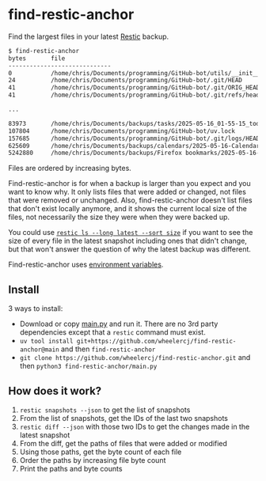 # find-restic-anchor

Find the largest files in your latest [Restic](https://restic.net/) backup.

```bash
$ find-restic-anchor
bytes       file
-----------------------------
0           /home/chris/Documents/programming/GitHub-bot/utils/__init__.py
24          /home/chris/Documents/programming/GitHub-bot/.git/HEAD
41          /home/chris/Documents/programming/GitHub-bot/.git/ORIG_HEAD
41          /home/chris/Documents/programming/GitHub-bot/.git/refs/heads/develop

...

83973       /home/chris/Documents/backups/tasks/2025-05-16_01-55-15_todoist_backup.json
107804      /home/chris/Documents/programming/GitHub-bot/uv.lock
157685      /home/chris/Documents/programming/GitHub-bot/.git/logs/HEAD
625609      /home/chris/Documents/backups/calendars/2025-05-16-Calendar.ics
5242880     /home/chris/Documents/backups/Firefox bookmarks/2025-05-16-places.sqlite
```

Files are ordered by increasing bytes.

Find-restic-anchor is for when a backup is larger than you expect and you want to know why. It only lists files that were added or changed, not files that were removed or unchanged. Also, find-restic-anchor doesn't list files that don't exist locally anymore, and it shows the current local size of the files, not necessarily the size they were when they were backed up.

You could use [`restic ls --long latest --sort size`](https://restic.readthedocs.io/en/stable/045_working_with_repos.html#listing-files-in-a-snapshot) if you want to see the size of every file in the latest snapshot including ones that didn't change, but that won't answer the question of why the latest backup was different.

Find-restic-anchor uses [environment variables](https://restic.readthedocs.io/en/stable/040_backup.html#environment-variables).

## Install

3 ways to install:

- Download or copy [main.py](https://github.com/wheelercj/find-restic-anchor/blob/main/main.py) and run it. There are no 3rd party dependencies except that a `restic` command must exist.
- `uv tool install git+https://github.com/wheelercj/find-restic-anchor@main` and then `find-restic-anchor`
- `git clone https://github.com/wheelercj/find-restic-anchor.git` and then `python3 find-restic-anchor/main.py`

## How does it work?

1. `restic snapshots --json` to get the list of snapshots
2. From the list of snapshots, get the IDs of the last two snapshots
3. `restic diff --json` with those two IDs to get the changes made in the latest snapshot
4. From the diff, get the paths of files that were added or modified
5. Using those paths, get the byte count of each file
6. Order the paths by increasing file byte count
7. Print the paths and byte counts
